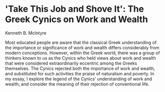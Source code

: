 # 'Take This Job and Shove It':  The Greek Cynics on Work and Wealth

Kenneth B. McIntyre

Most educated people are aware that the classical Greek understanding of the
importance or significance of work and wealth differs considerably from modern
conceptions.  However, within the Greek world, there was a group of thinkers
known to us as the Cynics who held views about work and wealth that were
considered extraordinarily eccentric among the Greeks themselves.  The Cynics
rejected both the importance of work and wealth, and substituted for such
activities the praise of naturalism and poverty.  In my essay, I explore the
legend of the Cynics’ understanding of work and wealth, and consider the
meaning of their rejection of conventional life.

